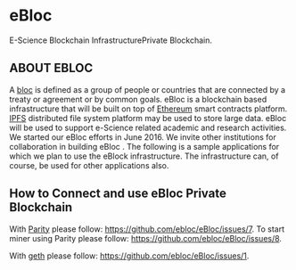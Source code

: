 # eBloc
E-Science Blockchain InfrastructurePrivate Blockchain.

## ABOUT EBLOC
A [bloc](https://www.merriam-webster.com/dictionary/bloc) is defined as a group of people or countries that are connected by a treaty or agreement or by common goals. eBloc is a blockchain based infrastructure that will be built on top of [Ethereum](https://www.ethereum.org) smart contracts platform. [IPFS](https://ipfs.io) distributed file system platform may be used to store large data. eBloc will be used to support e-Science related academic and research activities. We started our eBloc efforts in June 2016. We invite other institutions for collaboration in building eBloc . The following is a sample applications for which we plan to use the eBlock infrastructure. The infrastructure can, of course, be used for other applications also.

## How to Connect and use eBloc Private Blockchain

With [Parity](https://github.com/paritytech/parity) please follow:
https://github.com/ebloc/eBloc/issues/7. To start miner using Parity please follow: https://github.com/ebloc/eBloc/issues/8.

With [geth](https://github.com/ethereum/go-ethereum) please follow:
https://github.com/ebloc/eBloc/issues/1. 
